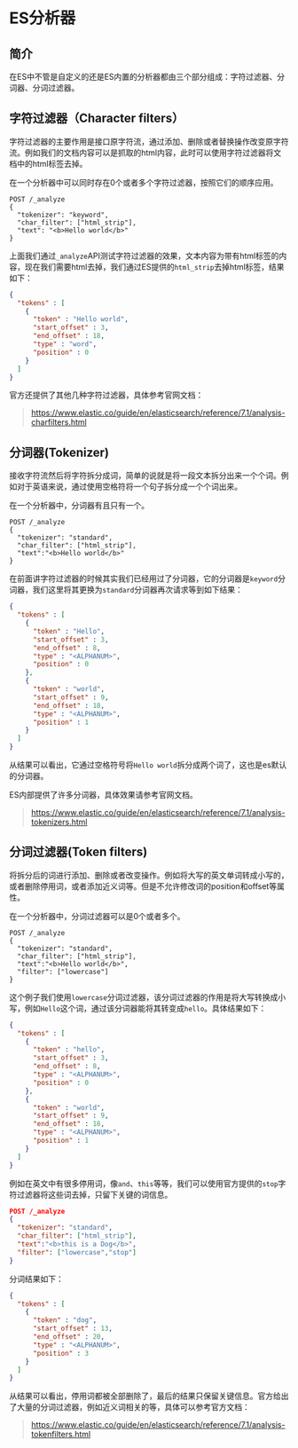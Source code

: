 # ES分析器

## 简介

在ES中不管是自定义的还是ES内置的分析器都由三个部分组成：字符过滤器、分词器、分词过滤器。

## 字符过滤器（Character filters）

字符过滤器的主要作用是接口原字符流，通过添加、删除或者替换操作改变原字符流。例如我们的文档内容可以是抓取的html内容，此时可以使用字符过滤器将文档中的html标签去掉。

在一个分析器中可以同时存在0个或者多个字符过滤器，按照它们的顺序应用。

```http
POST /_analyze
{
  "tokenizer": "keyword",
  "char_filter": ["html_strip"],
  "text": "<b>Hello world</b>"
}
```

上面我们通过`_analyze`API测试字符过滤器的效果，文本内容为带有html标签的内容，现在我们需要html去掉，我们通过ES提供的```html_strip```去掉html标签，结果如下：

```json
{
  "tokens" : [
    {
      "token" : "Hello world",
      "start_offset" : 3,
      "end_offset" : 18,
      "type" : "word",
      "position" : 0
    }
  ]
}
```

官方还提供了其他几种字符过滤器，具体参考官网文档：

> https://www.elastic.co/guide/en/elasticsearch/reference/7.1/analysis-charfilters.html

## 分词器(Tokenizer)

接收字符流然后将字符拆分成词，简单的说就是将一段文本拆分出来一个个词。例如对于英语来说，通过使用空格符将一个句子拆分成一个个词出来。

在一个分析器中，分词器有且只有一个。

```http
POST /_analyze
{
  "tokenizer": "standard",
  "char_filter": ["html_strip"],
  "text":"<b>Hello world</b>"
}
```

在前面讲字符过滤器的时候其实我们已经用过了分词器，它的分词器是`keyword`分词器，我们这里将其更换为`standard`分词器再次请求等到如下结果：

```json
{
  "tokens" : [
    {
      "token" : "Hello",
      "start_offset" : 3,
      "end_offset" : 8,
      "type" : "<ALPHANUM>",
      "position" : 0
    },
    {
      "token" : "world",
      "start_offset" : 9,
      "end_offset" : 18,
      "type" : "<ALPHANUM>",
      "position" : 1
    }
  ]
}
```

从结果可以看出，它通过空格符号将`Hello world`拆分成两个词了，这也是es默认的分词器。

ES内部提供了许多分词器，具体效果请参考官网文档。

> https://www.elastic.co/guide/en/elasticsearch/reference/7.1/analysis-tokenizers.html

## 分词过滤器(Token filters)

将拆分后的词进行添加、删除或者改变操作。例如将大写的英文单词转成小写的，或者删除停用词，或者添加近义词等。但是不允许修改词的position和offset等属性。

在一个分析器中，分词过滤器可以是0个或者多个。

```http
POST /_analyze
{
  "tokenizer": "standard",
  "char_filter": ["html_strip"],
  "text":"<b>Hello world</b>",
  "filter": ["lowercase"]
}
```

这个例子我们使用`lowercase`分词过滤器，该分词过滤器的作用是将大写转换成小写，例如`Hello`这个词，通过该分词器能将其转变成`hello`。具体结果如下：

```json
{
  "tokens" : [
    {
      "token" : "hello",
      "start_offset" : 3,
      "end_offset" : 8,
      "type" : "<ALPHANUM>",
      "position" : 0
    },
    {
      "token" : "world",
      "start_offset" : 9,
      "end_offset" : 18,
      "type" : "<ALPHANUM>",
      "position" : 1
    }
  ]
}
```

例如在英文中有很多停用词，像`and`、`this`等等，我们可以使用官方提供的`stop`字符过滤器将这些词去掉，只留下关键的词信息。

```json
POST /_analyze
{
  "tokenizer": "standard",
  "char_filter": ["html_strip"],
  "text":"<b>this is a Dog</b>",
  "filter": ["lowercase","stop"]
}
```

分词结果如下：

```json
{
  "tokens" : [
    {
      "token" : "dog",
      "start_offset" : 13,
      "end_offset" : 20,
      "type" : "<ALPHANUM>",
      "position" : 3
    }
  ]
}
```

从结果可以看出，停用词都被全部删除了，最后的结果只保留关键信息。官方给出了大量的分词过滤器，例如近义词相关的等，具体可以参考官方文档：

> https://www.elastic.co/guide/en/elasticsearch/reference/7.1/analysis-tokenfilters.html
